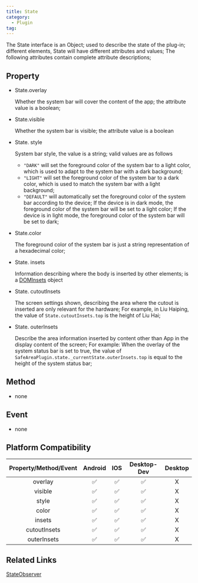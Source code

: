 ```yaml
---
title: State
category:
  - Plugin
tag:
---
```


The State interface is an Object; used to describe the state of the plug-in; different elements, State will have different attributes and values;
The following attributes contain complete attribute descriptions;


## Property
  - State.overlay
    
    Whether the system bar will cover the content of the app; the attribute value is a boolean;

  - State.visible

    Whether the system bar is visible; the attribute value is a boolean

  - State. style

    System bar style, the value is a string; valid values are as follows
      - `"DARK"` will set the foreground color of the system bar to a light color, which is used to adapt to the system bar with a dark background;
      - `"LIGHT"` will set the foreground color of the system bar to a dark color, which is used to match the system bar with a light background;
      - `"DEFAULT"` will automatically set the foreground color of the system bar according to the device;
                  If the device is in dark mode, the foreground color of the system bar will be set to a light color;
                  If the device is in light mode, the foreground color of the system bar will be set to dark;

  - State.color

    The foreground color of the system bar is just a string representation of a hexadecimal color;

  - State. insets

    Information describing where the body is inserted by other elements; is a [DOMInsets](../dom-insets/index.md) object


  - State. cutoutInsets

    The screen settings shown, describing the area where the cutout is inserted are only relevant for the hardware;
    For example, in Liu Haiping, the value of `State.cutoutInsets.top` is the height of Liu Hai;

  - State. outerInsets

    Describe the area information inserted by content other than App in the display content of the screen;
    For example: When the overlay of the system status bar is set to true, the value of `SafeAreaPlugin.state._currentState.outerInsets.top` is equal to the height of the system status bar;

## Method

  - none

## Event

  - none


## Platform Compatibility


| Property/Method/Event  | Android | IOS | Desktop-Dev | Desktop |
|:----------------------:|:-------:|:---:|:-----------:|:-------:|
| overlay                | ✅      | ✅  | ✅          | X       |
| visible                | ✅      | ✅  | ✅          | X       |
| style                  | ✅      | ✅  | ✅          | X       |
| color                  | ✅      | ✅  | ✅          | X       |
| insets                 | ✅      | ✅  | ✅          | X       |
| cutoutInsets           | ✅      | ✅  | ✅          | X       |
| outerInsets            | ✅      | ✅  | ✅          | X       |
 

## Related Links
[StateObserver](../state-observer/index.md)
  
   



